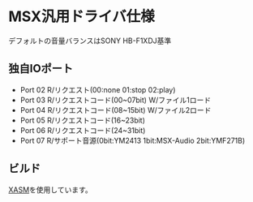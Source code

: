 # MSX汎用ドライバ仕様

デフォルトの音量バランスはSONY HB-F1XDJ基準

## 独自IOポート

* Port 02 R/リクエスト(00:none 01:stop 02:play)
* Port 03 R/リクエストコード(00~07bit) W/ファイル1ロード
* Port 04 R/リクエストコード(08~15bit) W/ファイル2ロード
* Port 05 R/リクエストコード(16~23bit)
* Port 06 R/リクエストコード(24~31bit)
* Port 07 R/サポート音源(0bit:YM2413 1bit:MSX-Audio 2bit:YMF271B)


## ビルド

[XASM](https://github.com/rururutan/xasm-w64)を使用しています。

